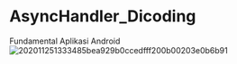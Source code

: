 # AsyncHandler_Dicoding
Fundamental Aplikasi Android
![202011251333485bea929b0ccedfff200b00203e0b6b91](https://user-images.githubusercontent.com/75615789/225191185-2700069e-91c6-4c08-b652-c42b72e11c11.gif)
